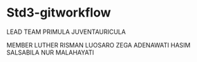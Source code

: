 # Std3-gitworkflow

LEAD TEAM
PRIMULA JUVENTAURICULA

MEMBER
LUTHER RISMAN LUOSARO ZEGA
ADENAWATI HASIM
SALSABILA NUR MALAHAYATI